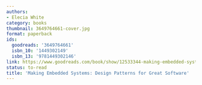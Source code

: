```yaml
---
authors:
- Elecia White
category: books
thumbnail: 3649764661-cover.jpg
format: paperback
ids:
  goodreads: '3649764661'
  isbn_10: '1449302149'
  isbn_13: '9781449302146'
link: https://www.goodreads.com/book/show/12533344-making-embedded-systems
status: to-read
title: 'Making Embedded Systems: Design Patterns for Great Software'
---
```

